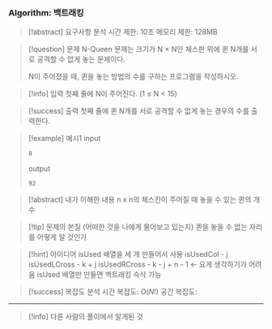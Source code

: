 ### Algorithm: 백트래킹

> [!abstract] 요구사항 분석
> 시간 제한: 10초
> 메모리 제한: 128MB

> [!question] 문제
> N-Queen 문제는 크기가 N × N인 체스판 위에 퀸 N개를 서로 공격할 수 없게 놓는 문제이다.
>
> N이 주어졌을 때, 퀸을 놓는 방법의 수를 구하는 프로그램을 작성하시오.

> [!info] 입력
> 첫째 줄에 N이 주어진다. (1 ≤ N < 15)

> [!success] 출력
> 첫째 줄에 퀸 N개를 서로 공격할 수 없게 놓는 경우의 수를 출력한다.

> [!example] 예시1
> input
>
> ```
> 8
> ```
>
> output
>
> ```
> 92
> ```

> [!abstract] 내가 이해한 내용
> n x n의 체스칸이 주어질 때 놓을 수 있는 퀸의 개수

> [!tip] 문제의 본질 (어떠한 것을 나에게 물어보고 있는지)
> 퀸을 놓을 수 없는 자리를 어떻게 알 것인가

> [!hint] 아이디어
> isUsed 배열을 세 개 만들어서 사용
> isUsedCol - j
> isUsedLCross - k + j
> isUsedRCross - k - j + n - 1 <- 요게 생각하기가 어려움
> isUsed 배열만 만들면 백트래킹 슥삭 가능

> [!success] 복잡도 분석
> 시간 복잡도: $O(N!)$
> 공간 복잡도:

---

> [!info] 다른 사람의 풀이에서 알게된 것
